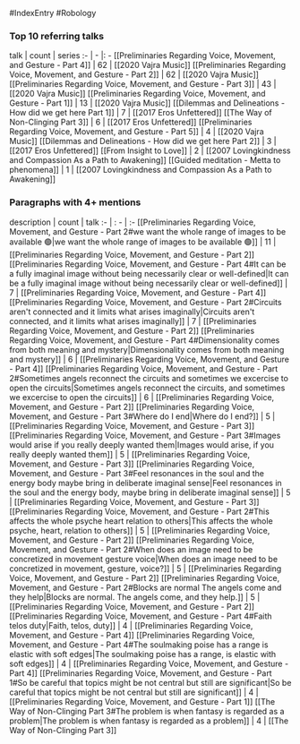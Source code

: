 #IndexEntry #Robology

### Top 10 referring talks
talk | count | series
:- | - |: -
[[Preliminaries Regarding Voice, Movement, and Gesture - Part 4]] | 62 | [[2020 Vajra Music]]
[[Preliminaries Regarding Voice, Movement, and Gesture - Part 2]] | 62 | [[2020 Vajra Music]]
[[Preliminaries Regarding Voice, Movement, and Gesture - Part 3]] | 43 | [[2020 Vajra Music]]
[[Preliminaries Regarding Voice, Movement, and Gesture - Part 1]] | 13 | [[2020 Vajra Music]]
[[Dilemmas and Delineations - How did we get here Part 1]] | 7 | [[2017 Eros Unfettered]]
[[The Way of Non-Clinging Part 3]] | 6 | [[2017 Eros Unfettered]]
[[Preliminaries Regarding Voice, Movement, and Gesture - Part 5]] | 4 | [[2020 Vajra Music]]
[[Dilemmas and Delineations - How did we get here Part 2]] | 3 | [[2017 Eros Unfettered]]
[[From Insight to Love]] | 2 | [[2007 Lovingkindness and Compassion As a Path to Awakening]]
[[Guided meditation - Metta to phenomena]] | 1 | [[2007 Lovingkindness and Compassion As a Path to Awakening]]

### Paragraphs with 4+ mentions
description | count | talk
:- | : - | :-
[[Preliminaries Regarding Voice, Movement, and Gesture - Part 2#we want the whole range of images to be available 🟢\|we want the whole range of images to be available 🟢]] | 11 | [[Preliminaries Regarding Voice, Movement, and Gesture - Part 2]]
[[Preliminaries Regarding Voice, Movement, and Gesture - Part 4#It can be a fully imaginal image without being necessarily clear or well-defined\|It can be a fully imaginal image without being necessarily clear or well-defined]] | 7 | [[Preliminaries Regarding Voice, Movement, and Gesture - Part 4]]
[[Preliminaries Regarding Voice, Movement, and Gesture - Part 2#Circuits aren't connected and it limits what arises imaginally\|Circuits aren't connected, and it limits what arises imaginally]] | 7 | [[Preliminaries Regarding Voice, Movement, and Gesture - Part 2]]
[[Preliminaries Regarding Voice, Movement, and Gesture - Part 4#Dimensionality comes from both meaning and mystery\|Dimensionality comes from both meaning and mystery]] | 6 | [[Preliminaries Regarding Voice, Movement, and Gesture - Part 4]]
[[Preliminaries Regarding Voice, Movement, and Gesture - Part 2#Sometimes angels reconnect the circuits and sometimes we excercise to open the circuits\|Sometimes angels reconnect the circuits, and sometimes we excercise to open the circuits]] | 6 | [[Preliminaries Regarding Voice, Movement, and Gesture - Part 2]]
[[Preliminaries Regarding Voice, Movement, and Gesture - Part 3#Where do I end\|Where do I end?]] | 5 | [[Preliminaries Regarding Voice, Movement, and Gesture - Part 3]]
[[Preliminaries Regarding Voice, Movement, and Gesture - Part 3#Images would arise if you really deeply wanted them\|Images would arise, if you really deeply wanted them]] | 5 | [[Preliminaries Regarding Voice, Movement, and Gesture - Part 3]]
[[Preliminaries Regarding Voice, Movement, and Gesture - Part 3#Feel resonances in the soul and the energy body maybe bring in deliberate imaginal sense\|Feel resonances in the soul and the energy body, maybe bring in deliberate imaginal sense]] | 5 | [[Preliminaries Regarding Voice, Movement, and Gesture - Part 3]]
[[Preliminaries Regarding Voice, Movement, and Gesture - Part 2#This affects the whole psyche heart relation to others\|This affects the whole psyche, heart, relation to others]] | 5 | [[Preliminaries Regarding Voice, Movement, and Gesture - Part 2]]
[[Preliminaries Regarding Voice, Movement, and Gesture - Part 2#When does an image need to be concretized in movement gesture voice\|When does an image need to be concretized in movement, gesture, voice?]] | 5 | [[Preliminaries Regarding Voice, Movement, and Gesture - Part 2]]
[[Preliminaries Regarding Voice, Movement, and Gesture - Part 2#Blocks are normal The angels come and they help\|Blocks are normal. The angels come, and they help.]] | 5 | [[Preliminaries Regarding Voice, Movement, and Gesture - Part 2]]
[[Preliminaries Regarding Voice, Movement, and Gesture - Part 4#Faith telos duty\|Faith, telos, duty]] | 4 | [[Preliminaries Regarding Voice, Movement, and Gesture - Part 4]]
[[Preliminaries Regarding Voice, Movement, and Gesture - Part 4#The soulmaking poise has a range is elastic with soft edges\|The soulmaking poise has a range, is elastic with soft edges]] | 4 | [[Preliminaries Regarding Voice, Movement, and Gesture - Part 4]]
[[Preliminaries Regarding Voice, Movement, and Gesture - Part 1#So be careful that topics might be not central but still are significant\|So be careful that topics might be not central but still are significant]] | 4 | [[Preliminaries Regarding Voice, Movement, and Gesture - Part 1]]
[[The Way of Non-Clinging Part 3#The problem is when fantasy is regarded as a problem\|The problem is when fantasy is regarded as a problem]] | 4 | [[The Way of Non-Clinging Part 3]]

